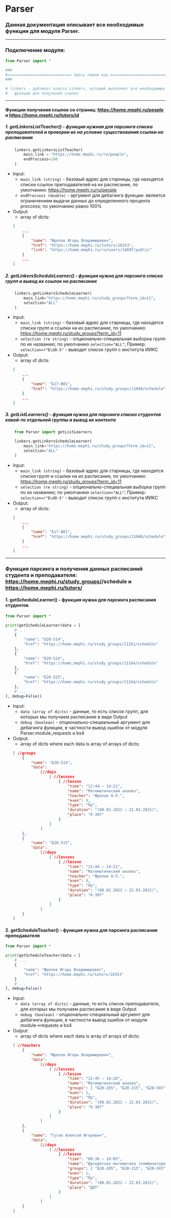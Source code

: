 # Parser
### Данная документация описывает все необходимые функции для модуля Parser. 

---

### Подключение модуля:

```python
from Parser import *

###
#============================ Здесь пишем код ================================#
###

# linkers - дубликат класса Linkers, который выполняет все необходимые 
# 	функции для получения ссылок
```

--- 

#### Функции получения ссылок со страниц: **https://home.mephi.ru/people** и **https://home.mephi.ru/tutors/id**


##### 1. **getLinkersListTeacher()** - функция нужная для парсинга списка преподавателей и проверки их на условие существования ссылки на расписания

```python
	linkers.getLinkersListTeacher(
		main_link = "https://home.mephi.ru/ru/people", 
		endProccess=100
	)
```

 - Input: 
	- `main_link (string)` - базовый адрес для старницы, где находятся списки 
		ссылок преподавателей на их расписание, по умолчанию: 
		https://home.mephi.ru/ru/people
	- `endProccess (double)` - аргумент для дебагинга функции: является 
		ограничением выдачи данных до определенного процента proccess; по умолчанию
		равно 100%
- Output:
	- array of dicts:
	```json
	[
		...
		{
			"name": "Фролов Игорь Владимирович",
			"href": "https://home.mephi.ru/tutors/18353",
			"link": "https://home.mephi.ru/ru/users/14697/public"
		}
		...
	]
	```


##### 2. **getLinkersScheduleLearner()** - функция нужна для парсинга списка групп и вывод их ссылок на расписание

```python
	linkers.getLinkersScheduleLearner(
		main_link="https://home.mephi.ru/study_groups?term_id=11",
		selection="ALL"
	)
```

 - Input: 
	- `main_link (string)` - базовый адрес для старницы, где находятся списки 
		групп и ссылки на их расписание, по умолчанию: 
		https://home.mephi.ru/study_groups?term_id=11
	- `selection (re string)` - опционально-специальная выборка групп по их названию;
		по умолчанию `selection="ALL"`;
		Пример: `selection=r"Б\d0-5"` - выводит список групп с института ИИКС
- Output:
	- array of dicts:
	```json
	[
		...
		{
			"name": "Б17-В01", 
			"href": "https://home.mephi.ru/study_groups/11040/schedule"
		}
		...
	]
	```
	
##### 3. **getListLearners()** - функция нужна для парсинга списка студентов какой-то отдельной группы и вывод их контента

```python
	from Parser import getListLearners

	linkers.getLinkersScheduleLearner(
		main_link="https://home.mephi.ru/study_groups?term_id=11",
		selection="ALL"
	)
```

 - Input: 
	- `main_link (string)` - базовый адрес для старницы, где находятся списки 
		групп и ссылки на их расписание, по умолчанию: 
		https://home.mephi.ru/study_groups?term_id=11
	- `selection (re string)` - опционально-специальная выборка групп по их названию;
		по умолчанию `selection="ALL"`;
		Пример: `selection=r"Б\d0-5"` - выводит список групп с института ИИКС
- Output:
	- array of dicts:
	```json
	[
		...
		{
			"name": "Б17-В01", 
			"href": "https://home.mephi.ru/study_groups/11040/schedule"
		}
		...
	]
	```

----- 

### Функция парсинга и получения данных расписаний студента и преподавателя: **https://home.mephi.ru/study_groups/<id>/schedule** и **https://home.mephi.ru/tutors/<id>**

#### 1. **getScheduleLearner()** - функция нужна для парсинга расписания студентов

```python
from Parser import *

print(getScheduleLearner(data = [
	# ...
	{
		"name": "Б20-514",
		"href": "https://home.mephi.ru/study_groups/11161/schedule"	
	},
	{
		"name": "Б20-524",
		"href": "https://home.mephi.ru/study_groups/11164/schedule"	
	},
	{
		"name": "Б20-525",
		"href": "https://home.mephi.ru/study_groups/11164/schedule"	
	},
	# ...
], debug=False))
```

 - Input: 
	- `data (array of dicts)` - данные, то есть список групп, для которых мы получаем расписание в виде Output
	- `debug (boolean)` - опционально-специальный аргумент для дебагинга функции, в частности вывод ошибок от модуля Parser.module_requests и bs4
- Output:
	- array of dicts where each data is array of arrays of dicts:
	```json
	[ //groups
		{
			"name": "Б20-514",
			"data": 
				[//days
					[ //lessons
						{ //lesson
							"time": "12:44 — 14:21", 
							"name": "Математический анализ", 
							"teacher": "Фролов Н.П.", 
							"even": 0,
							"type": "Пр", 
							"duration": "(08.02.2021 — 22.03.2021)",
							"place": "К-307"
						}
					]
				]
		},
		{
			"name": "Б20-515",
			"data": 
				[//days
					[ //lessons
						{ //lesson
							"time": "12:44 — 14:21", 
							"name": "Математический анализ", 
							"teacher": "Фролов Н.П.", 
							"even": 0,
							"type": "Пр", 
							"duration": "(08.02.2021 — 22.03.2021)",
							"place": "К-307"
						}
					]
				]
		}
	]
	```

#### 2. **getScheduleTeacher()** - функция нужна для парсинга расписания преподавателя

```python
from Parser import *

print(getScheduleTeacher(data = [
	# ...
	{
 		"name": "Фролов Игорь Владимирович",
 		"href": "https://home.mephi.ru/tutors/18353"
 	}
	# ...
], debug=False))
```

 - Input: 
	- `data (array of dicts)` - данные, то есть список преподавателя, для которых мы получаем расписание в виде Output
	- `debug (boolean)` - опционально-специальный аргумент для дебагинга функции, в частности вывод ошибок от модуля module->requests и bs4
- Output:
	- array of dicts where each data is array of arrays of dicts:
	```json
	[ //teachers
		{
			"name": "Фролов Игорь Владимирович",
			"data": 
				[//days
					[ //lessons
						{ //lesson
							"time": "12:45 — 14:20", 
							"name": "Математический анализ", 
							"groups": [ "Б20-205", "Б20-215", "Б20-503", "Б20-504"],
							"even": 1,
							"type": "Пр",
							"duration": "(08.02.2021 — 22.03.2021)",
							"place": "К-307"
						}
					]
				]
		},
		{
			"name": "Гусев Алексей Игоревич",
			"data": 
				[//days
					[ //lessons
						{ //lesson
							"time": "08:30 — 10:05", 
							"name": "Дискретная математика (комбинаторика)", 
							"groups": [ "Б20-205", "Б20-215", "Б20-503", "Б20-504"],
							"even": 1,
							"type": "Пр",
							"duration": "(08.02.2021 — 22.03.2021)",
							"place": "ДОТ"
						}
					]
				]
		}
	]
	```